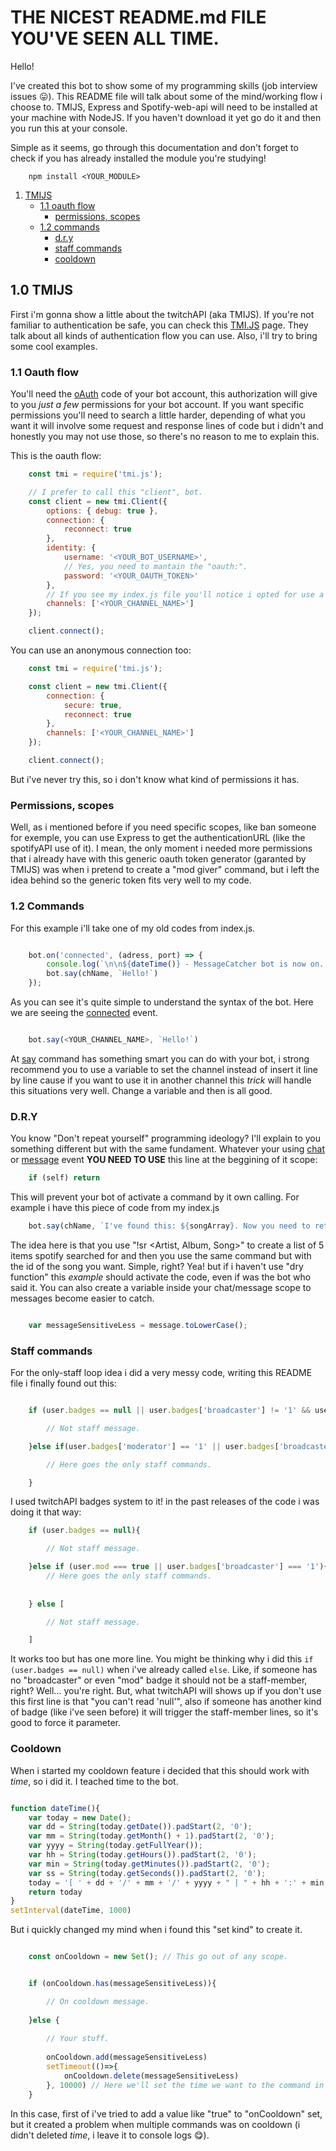 # THE NICEST README.md FILE YOU'VE SEEN ALL TIME.
Hello!

I've created this bot to show some of my programming skills (job interview issues 😛). This README file will talk about some of the mind/working flow i choose to. TMIJS, Express and Spotify-web-api will need to be installed at your machine with NodeJS. If you haven't download it yet go do it and then you run this at your console.


Simple as it seems, go through this documentation and don't forget to check if you has already installed the module you're studying!

```
	npm install <YOUR_MODULE>
```


1. [TMIJS](https://github.com/g-orgo/bot-messagecatcher/tree/master#10-tmijs)
	- [1.1 oauth flow](https://github.com/g-orgo/bot-messagecatcher/tree/master#11-oauth-flow)
		* [permissions, scopes](https://github.com/g-orgo/bot-messagecatcher/tree/master#permissions-scopes)
	- [1.2 commands](https://github.com/g-orgo/bot-messagecatcher/tree/master#12-commands)
		* [d.r.y](https://github.com/g-orgo/bot-messagecatcher/tree/master#dry)
		* [staff commands](https://github.com/g-orgo/bot-messagecatcher/tree/master#staff-commands)
		* [cooldown](https://github.com/g-orgo/bot-messagecatcher/tree/master#cooldown)




## 1.0 TMIJS
First i'm gonna show a little about the twitchAPI (aka TMIJS). If you're not familiar to authentication be safe, you can check this [TMI.JS](https://tmijs.com/#example-anonymous-connection) page. They talk about all kinds of authentication flow you can use. Also, i'll try to bring some cool examples.

### 1.1 Oauth flow

You'll need the [oAuth](https://twitchapps.com/tmi/) code of your bot account, this authorization will give to you _just a few_ permissions for your bot account. If you want specific permissions you'll need to search a little harder, depending of what you want it will involve some request and response lines of code but i didn't and honestly you may not use those, so there's no reason to me to explain this.


This is the oauth flow:
```js
	const tmi = require('tmi.js');

	// I prefer to call this "client", bot.
	const client = new tmi.Client({
		options: { debug: true },
		connection: {
			reconnect: true
		},
		identity: {
			username: '<YOUR_BOT_USERNAME>',
			// Yes, you need to mantain the "oauth:".
			password: '<YOUR_OAUTH_TOKEN>'
		},
		// If you see my index.js file you'll notice i opted for use a variable here, but it works too.
		channels: ['<YOUR_CHANNEL_NAME>']  
	});

	client.connect();
```

You can use an anonymous connection too:

```js
	const tmi = require('tmi.js');

	const client = new tmi.Client({
		connection: {
			secure: true,
			reconnect: true
		},
		channels: ['<YOUR_CHANNEL_NAME>'] 
	});

	client.connect();
```

But i've never try this, so i don't know what kind of permissions it has.

### Permissions, scopes

Well, as i mentioned before if you need specific scopes, like ban someone for exemple, you can use Express to get the authenticationURL (like the spotifyAPI use of it). I mean, the only moment i needed more permissions that i already have with this generic oauth token generator (garanted by TMIJS) was when i pretend to create a "mod giver" command, but i left the idea behind so the generic token fits very well to my code.

### 1.2 Commands

For this example i'll take one of my old codes from index.js.

```js

	bot.on('connected', (adress, port) => {
		console.log(`\n\n${dateTime()} - MessageCatcher bot is now on.. OK`);  
		bot.say(chName, `Hello!`)
	});

```

As you can see it's quite simple to understand the syntax of the bot. Here we are seeing the [connected](https://github.com/tmijs/docs/blob/gh-pages/_posts/v1.4.2/2019-03-03-Events.md#connected) event.

```js

	bot.say(<YOUR_CHANNEL_NAME>, `Hello!`)

```

At [say](https://github.com/tmijs/docs/blob/gh-pages/_posts/v1.4.2/2019-03-03-Commands.md#say) command has something smart you can do with your bot, i strong recommend you to use a variable to set the channel instead of insert it line by line cause if you want to use it in another channel this _trick_ will handle this situations very well. Change a variable and then is all good.

### D.R.Y

You know "Don't repeat yourself" programming ideology? I'll explain to you something different but with the same fundament. Whatever your using [chat](https://github.com/tmijs/docs/blob/gh-pages/_posts/v1.4.2/2019-03-03-Events.md#chat) or [message](https://github.com/tmijs/docs/blob/gh-pages/_posts/v1.4.2/2019-03-03-Events.md#message) event __YOU NEED TO USE__ this line at the beggining of it scope:

```js
	if (self) return
```

This will prevent your bot of activate a command by it own calling. For example i have this piece of code from my index.js

```js
	bot.say(chName, `I've found this: ${songArray}. Now you need to retrieve the chosen number just after !sr (example: !sr1 ${s})`)
```

The idea here is that you use "!sr <Artist, Album, Song>" to create a list of 5 items spotify searched for and then you use the same command but with the id of the song you want. Simple, right? Yea! but if i haven't use "dry function" this _example_ should activate the code, even if was the bot who said it. You can also create a variable inside your chat/message scope to messages become easier to catch.

```js

	var messageSensitiveLess = message.toLowerCase();

```

### Staff commands

For the only-staff loop idea i did a very messy code, writing this README file i finally found out this:

```js

	if (user.badges == null || user.badges['broadcaster'] != '1' && user.mod == false){

		// Not staff message.

	}else if(user.badges['moderator'] == '1' || user.badges['broadcaster'] === '1') {

		// Here goes the only staff commands.

	}

```
I used twitchAPI badges system to it! in the past releases of the code i was doing it that way: 

```js
	if (user.badges == null){

		// Not staff message.

	}else if (user.mod === true || user.badges['broadcaster'] === '1'){
		// Here goes the only staff commands.
		
		
	} else [

		// Not staff message.

	]

```

It works too but has one more line. You might be thinking why i did this ``` if (user.badges == null) ``` when i've already called  ```else```. Like, if someone has no "broadcaster" or even "mod" badge it should not be a staff-member, right? Well... you're right. But, what twitchAPI will shows up if you don't use this first line is that "you can't read 'null'", also if someone has another kind of badge (like i've seen before) it will trigger the staff-member lines, so it's good to force it parameter.

### Cooldown

When i started my cooldown feature i decided that this should work with _time_, so i did it. I teached time to the bot.

```js

function dateTime(){
    var today = new Date();
    var dd = String(today.getDate()).padStart(2, '0');
    var mm = String(today.getMonth() + 1).padStart(2, '0');
    var yyyy = String(today.getFullYear());
    var hh = String(today.getHours()).padStart(2, '0');
    var min = String(today.getMinutes()).padStart(2, '0');
    var ss = String(today.getSeconds()).padStart(2, '0');
    today = '[ ' + dd + '/' + mm + '/' + yyyy + " | " + hh + ':' + min + ':' + ss + ' ]'
    return today
}
setInterval(dateTime, 1000)

```

But i quickly changed my mind when i found this "set kind" to create it.

```js

	const onCooldown = new Set(); // This go out of any scope.


	if (onCooldown.has(messageSensitiveLess)){

		// On cooldown message.
	
	}else {
		
		// Your stuff.
	
		onCooldown.add(messageSensitiveLess)
		setTimeout(()=>{
			onCooldown.delete(messageSensitiveLess)
		}, 10000) // Here we'll set the time we want to the command in ms.
	}

```

In this case, first of i've tried to add a value like "true" to "onCooldown" set, but it created a problem when multiple commands was on cooldown (i didn't deleted _time_, i leave it to console logs 😋).